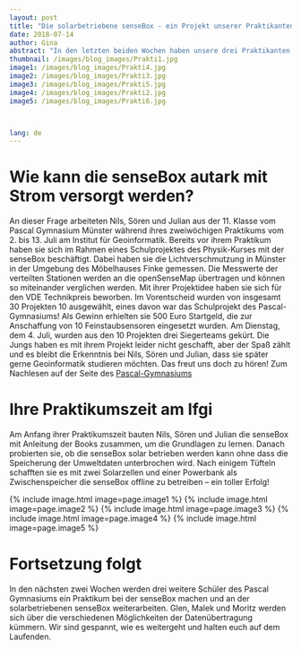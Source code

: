 ```yaml
---
layout: post
title: "Die solarbetriebene senseBox - ein Projekt unserer Praktikanten"
date: 2018-07-14
author: Gina
abstract: "In den letzten beiden Wochen haben unsere drei Praktikanten Nils, Sören und Julian vom Pascal-Gymnasium Münster an einer solarbetriebenen senseBox gearbeitet. Genaueres zu ihrem Praktikum erfahrt ihr hier."
thumbnail: /images/blog_images/Prakti1.jpg
image1: /images/blog_images/Prakti4.jpg
image2: /images/blog_images/Prakti3.jpg
image3: /images/blog_images/Prakti5.jpg
image4: /images/blog_images/Prakti2.jpg
image5: /images/blog_images/Prakti6.jpg



lang: de
---
```

Wie kann die senseBox autark mit Strom versorgt werden?
============
An dieser Frage arbeiteten Nils, Sören und Julian aus der 11. Klasse vom Pascal Gymnasium Münster während ihres zweiwöchigen Praktikums vom 2. bis 13. Juli am Institut für Geoinformatik.
Bereits vor ihrem Praktikum haben sie sich im Rahmen eines Schulprojektes des Physik-Kurses mit der senseBox beschäftigt. Dabei haben sie die Lichtverschmutzung in Münster in der Umgebung des Möbelhauses Finke gemessen. Die Messwerte der verteilten Stationen werden an die openSenseMap übertragen und können so miteinander verglichen werden. Mit ihrer Projektidee haben sie sich für den VDE Technikpreis beworben. Im Vorentscheid wurden von insgesamt 30 Projekten 10 ausgewählt, eines davon war das Schulprojekt des Pascal-Gymnasiums! Als Gewinn erhielten sie 500 Euro Startgeld, die zur Anschaffung von 10 Feinstaubsensoren eingesetzt wurden. Am Dienstag, dem 4. Juli, wurden aus den 10 Projekten drei Siegerteams gekürt. Die Jungs haben es mit ihrem Projekt leider nicht geschafft, aber der Spaß zählt und es bleibt die Erkenntnis bei Nils, Sören und Julian, dass sie später gerne Geoinformatik studieren möchten. Das freut uns doch zu hören! Zum Nachlesen auf der Seite des [Pascal-Gymnasiums](http://pascal-gym.de/index.php/schulleben/aktuelle-beitraege/25-mint-ec/718-500-euro-fuer-das-klima-netzwerk ) 


Ihre Praktikumszeit am Ifgi
============
Am Anfang ihrer Praktikumszeit bauten Nils, Sören und Julian die senseBox mit Anleitung der Books zusammen, um die Grundlagen zu lernen. Danach probierten sie, ob die senseBox solar betrieben werden kann ohne dass die Speicherung der Umweltdaten unterbrochen wird. Nach einigem Tüfteln schafften sie es mit zwei Solarzellen und einer Powerbank als Zwischenspeicher die senseBox offline zu betreiben – ein toller Erfolg!

{% include image.html image=page.image1 %}
{% include image.html image=page.image2 %}
{% include image.html image=page.image3 %}
{% include image.html image=page.image4 %}
{% include image.html image=page.image5 %}


Fortsetzung folgt
============
In den nächsten zwei Wochen werden drei weitere Schüler des Pascal Gymnasiums ein Praktikum bei der senseBox machen und an der solarbetriebenen senseBox weiterarbeiten. Glen, Malek und Moritz werden sich über die verschiedenen Möglichkeiten der Datenübertragung kümmern. Wir sind gespannt, wie es weitergeht und halten euch auf dem Laufenden.
